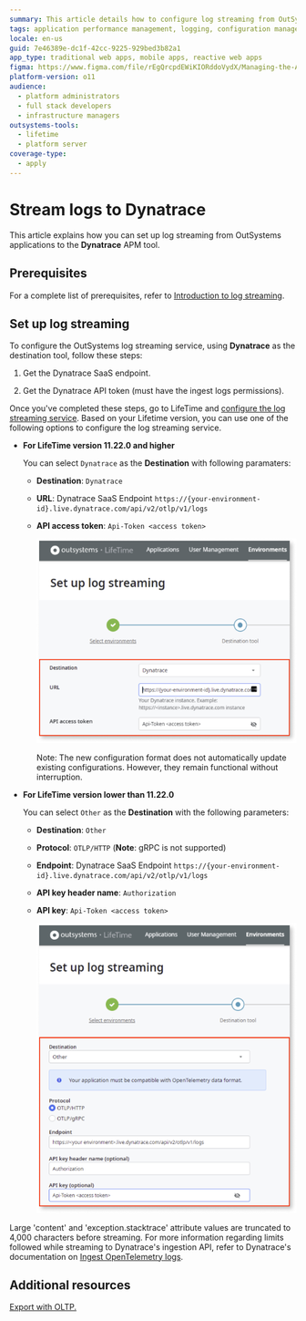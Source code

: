 ```yaml
---
summary: This article details how to configure log streaming from OutSystems 11 (O11) to Dynatrace, including prerequisites and setup instructions.
tags: application performance management, logging, configuration management, outsystems platform, cloud infrastructure
locale: en-us
guid: 7e46389e-dc1f-42cc-9225-929bed3b82a1
app_type: traditional web apps, mobile apps, reactive web apps
figma: https://www.figma.com/file/rEgQrcpdEWiKIORddoVydX/Managing-the-Applications-Lifecycle?type=design&node-id=3139%3A322&mode=design&t=IIMVc2WTi7UxHv00-1
platform-version: o11
audience:
  - platform administrators
  - full stack developers
  - infrastructure managers
outsystems-tools:
  - lifetime
  - platform server
coverage-type:
  - apply
---
```


# Stream logs to Dynatrace

This article explains how you can set up log streaming from OutSystems applications to the **Dynatrace** APM tool.

## Prerequisites

For a complete list of prerequisites, refer to [Introduction to log streaming](intro.md#prerequisites).

## Set up log streaming

To configure the OutSystems log streaming service, using **Dynatrace** as the destination tool, follow these steps:

1. Get the Dynatrace SaaS endpoint. 

1. Get the Dynatrace API token (must have the ingest logs permissions).

Once you've completed these steps, go to LifeTime and [configure the log streaming service](lifetime-streaming.md). Based on your Lifetime version, you can use one of the following options to configure the log streaming service.

* **For LifeTime version 11.22.0 and higher**

    You can select ``Dynatrace`` as the **Destination** with following paramaters:

    * **Destination**: ``Dynatrace``
    * **URL**: Dynatrace SaaS Endpoint  ``https://{your-environment-id}.live.dynatrace.com/api/v2/otlp/v1/logs``
    * **API access token**: ``Api-Token <access token>``

        ![Screenshot of the OutSystems LifeTime interface showing the log streaming configuration fields with Dynatrace as the Destination](images/log-streaming-dest-dyna-lt.png "Log Streaming Configuration in LifeTime with Dynatrace as the Destination")

        <div class="info" markdown="1">
        Note: The new configuration format does not automatically update existing configurations. However, they remain functional without interruption.
        </div>

* **For LifeTime version lower than 11.22.0**

    You can select ``Other`` as the **Destination** with the following parameters:

    * **Destination**: ``Other`` 
    * **Protocol**: ``OTLP/HTTP`` (**Note**: gRPC is not supported)
    * **Endpoint**: Dynatrace SaaS Endpoint  ``https://{your-environment-id}.live.dynatrace.com/api/v2/otlp/v1/logs``
    * **API key header name**: ``Authorization``
    * **API key**: ``Api-Token <access token>``

        ![Screenshot of the OutSystems LifeTime interface showing the log streaming configuration fields for Dynatrace](images/log-streaming-dynatrace-lt.png "Log Streaming Configuration in LifeTime")

<div class="info" markdown="1">

Large 'content' and 'exception.stacktrace' attribute values are truncated to 4,000 characters before streaming. For more information regarding limits followed while streaming to Dynatrace's ingestion API, refer to Dynatrace's documentation on [Ingest OpenTelemetry logs](https://docs.dynatrace.com/docs/extend-dynatrace/opentelemetry/getting-started/logs/ingest#ingestion-limits).   

</div>

## Additional resources

[Export with OLTP.](https://www.dynatrace.com/support/help/extend-dynatrace/opentelemetry/getting-started/otlp-export)
